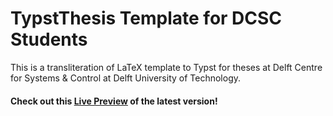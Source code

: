 # TypstThesis Template for DCSC Students
This is a transliteration of LaTeX template to Typst for theses at Delft Centre for Systems &amp; Control at Delft University of Technology.

#### Check out this [Live Preview](https://typst.app/project/rYJB_ORKNHmdgWC7pap-Cm) of the latest version!
